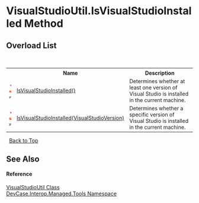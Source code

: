 # VisualStudioUtil.IsVisualStudioInstalled Method 
 


## Overload List
&nbsp;<table><tr><th></th><th>Name</th><th>Description</th></tr><tr><td>![Public method](media/pubmethod.gif "Public method")![Static member](media/static.gif "Static member")![Code example](media/CodeExample.png "Code example")</td><td><a href="M_DevCase_Interop_Managed_Tools_VisualStudioUtil_IsVisualStudioInstalled">IsVisualStudioInstalled()</a></td><td>
Determines whether at least one version of Visual Studio is installed in the current machine.</td></tr><tr><td>![Public method](media/pubmethod.gif "Public method")![Static member](media/static.gif "Static member")![Code example](media/CodeExample.png "Code example")</td><td><a href="M_DevCase_Interop_Managed_Tools_VisualStudioUtil_IsVisualStudioInstalled_1">IsVisualStudioInstalled(VisualStudioVersion)</a></td><td>
Determines whether a specific version of Visual Studio is installed in the current machine.</td></tr></table>&nbsp;
<a href="#visualstudioutil.isvisualstudioinstalled-method">Back to Top</a>

## See Also


#### Reference
<a href="T_DevCase_Interop_Managed_Tools_VisualStudioUtil">VisualStudioUtil Class</a><br /><a href="N_DevCase_Interop_Managed_Tools">DevCase.Interop.Managed.Tools Namespace</a><br />